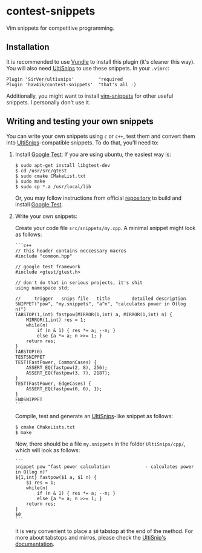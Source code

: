 # contest-snippets
Vim snippets for competitive programming.


## Installation

It is recommended to use [Vundle][vundle] to install this plugin (it's cleaner this way). You will also need [UltiSnips][ultisnips] to use these snippets. In your `.vimrc`:

    Plugin 'SirVer/ultisnips'         "required
    Plugin 'hav4ik/contest-snippets'  "that's all :)

Additionally, you might want to install [vim-snippets][vimsnips] for other useful snippets. I personally don't use it.


## Writing and testing your own snippets

You can write your own snippets using `c` or `c++`, test them and convert them into [UltiSnips][ultisnips]-compatible snippets. To do that, you'll need to:

1.  Install [Google Test][gtest]:
    If you are using ubuntu, the easiest way is:

        $ sudo apt-get install libgtest-dev
        $ cd /usr/src/gtest
        $ sudo cmake CMakeList.txt
        $ sudo make
        $ sudo cp *.a /usr/local/lib

    Or, you may follow instructions from official [repository][gtest] to build and install [Google Test][gtest].

2.  Write your own snippets:

    Create your code file `src/snippets/my.cpp`. A minimal snippet might look as follows:

        ```c++
        // this header contains neccessary macros
        #include "common.hpp"

        // google test framework
        #include <gtest/gtest.h>

        // don't do that in serious projects, it's shit
        using namespace std;

        //     trigger   snips file   title        detailed description
        SNIPPET("pow", "my.snippets", "a^n", "calculates power in O(log n)")
        TABSTOP(1,int) fastpow(MIRROR(1,int) a, MIRROR(1,int) n) {
            MIRROR(1,int) res = 1;
            while(n)
                if (n & 1) { res *= a; --n; }
                else {a *= a; n >>= 1; }
            return res;
        }
        TABSTOP(0)
        TESTSNIPPET
        TEST(FastPower, CommonCases) {
            ASSERT_EQ(fastpow(2, 8), 256);
            ASSERT_EQ(fastpow(3, 7), 2187);
        }
        TEST(FastPower, EdgeCases) {
            ASSERT_EQ(fastpow(0, 0), 1);
        }
        ENDSNIPPET
        ```

    Compile, test and generate an [UltiSnips][ultisnips]-like snippet as follows:

        $ cmake CMakeLists.txt
        $ make

    Now, there should be a file `my.snippets` in the folder `UltiSnips/cpp/`, which will look as follows:

        ```
        snippet pow "fast power calculation             - calculates power in O(log n)"
        ${1,int} fastpow($1 a, $1 n) {
            $1 res = 1;
            while(n)
                if (n & 1) { res *= a; --n; }
                else {a *= a; n >>= 1; }
            return res;
        }
        $0
        ```

    It is very convenient to place a `$0` tabstop at the end of the method. For more about tabstops and mirros, please check the [UltiSnip's documentation][ultisnips-doc].


[vundle]: https://github.com/VundleVim/Vundle.vim
[ultisnips]: https://github.com/SirVer/ultisnips
[vimsnips]: https://github.com/honza/vim-snippets
[gtest]: https://github.com/google/googletest
[ultisnips-doc]: https://github.com/SirVer/ultisnips/blob/master/doc/UltiSnips.txt
